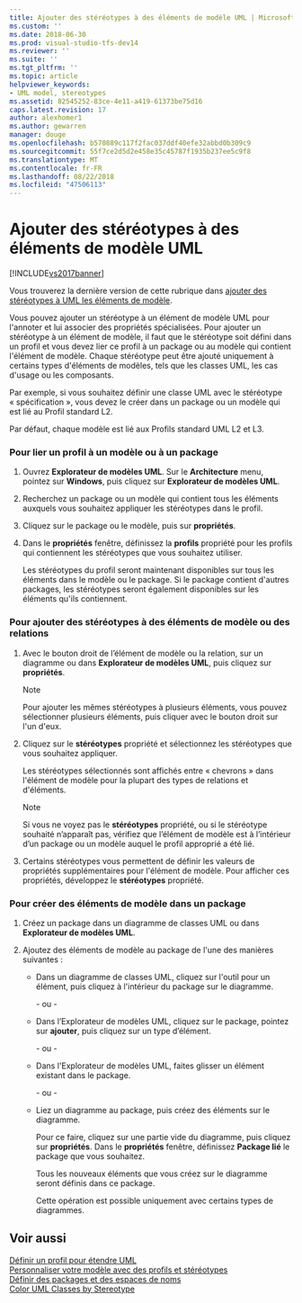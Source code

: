 ```yaml
---
title: Ajouter des stéréotypes à des éléments de modèle UML | Microsoft Docs
ms.custom: ''
ms.date: 2018-06-30
ms.prod: visual-studio-tfs-dev14
ms.reviewer: ''
ms.suite: ''
ms.tgt_pltfrm: ''
ms.topic: article
helpviewer_keywords:
- UML model, stereotypes
ms.assetid: 82545252-83ce-4e11-a419-61373be75d16
caps.latest.revision: 17
author: alexhomer1
ms.author: gewarren
manager: douge
ms.openlocfilehash: b570889c117f2fac037ddf40efe32abbd0b309c9
ms.sourcegitcommit: 55f7ce2d5d2e458e35c45787f1935b237ee5c9f8
ms.translationtype: MT
ms.contentlocale: fr-FR
ms.lasthandoff: 08/22/2018
ms.locfileid: "47506113"
---
```

# <a name="add-stereotypes-to-uml-model-elements"></a>Ajouter des stéréotypes à des éléments de modèle UML
[!INCLUDE[vs2017banner](../includes/vs2017banner.md)]

Vous trouverez la dernière version de cette rubrique dans [ajouter des stéréotypes à UML les éléments de modèle](https://docs.microsoft.com/visualstudio/modeling/add-stereotypes-to-uml-model-elements).  
  
Vous pouvez ajouter un stéréotype à un élément de modèle UML pour l'annoter et lui associer des propriétés spécialisées. Pour ajouter un stéréotype à un élément de modèle, il faut que le stéréotype soit défini dans un profil et vous devez lier ce profil à un package ou au modèle qui contient l'élément de modèle. Chaque stéréotype peut être ajouté uniquement à certains types d'éléments de modèles, tels que les classes UML, les cas d'usage ou les composants.  
  
 Par exemple, si vous souhaitez définir une classe UML avec le stéréotype « spécification », vous devez le créer dans un package ou un modèle qui est lié au Profil standard L2.  
  
 Par défaut, chaque modèle est lié aux Profils standard UML L2 et L3.  
  
### <a name="to-link-a-profile-to-a-model-or-a-package"></a>Pour lier un profil à un modèle ou à un package  
  
1.  Ouvrez **Explorateur de modèles UML**. Sur le **Architecture** menu, pointez sur **Windows**, puis cliquez sur **Explorateur de modèles UML**.  
  
2.  Recherchez un package ou un modèle qui contient tous les éléments auxquels vous souhaitez appliquer les stéréotypes dans le profil.  
  
3.  Cliquez sur le package ou le modèle, puis sur **propriétés**.  
  
4.  Dans le **propriétés** fenêtre, définissez la **profils** propriété pour les profils qui contiennent les stéréotypes que vous souhaitez utiliser.  
  
     Les stéréotypes du profil seront maintenant disponibles sur tous les éléments dans le modèle ou le package. Si le package contient d'autres packages, les stéréotypes seront également disponibles sur les éléments qu'ils contiennent.  
  
### <a name="to-add-stereotypes-to-model-elements-or-relationships"></a>Pour ajouter des stéréotypes à des éléments de modèle ou des relations  
  
1.  Avec le bouton droit de l’élément de modèle ou la relation, sur un diagramme ou dans **Explorateur de modèles UML**, puis cliquez sur **propriétés**.  
  
    > [!NOTE]
    >  Pour ajouter les mêmes stéréotypes à plusieurs éléments, vous pouvez sélectionner plusieurs éléments, puis cliquer avec le bouton droit sur l'un d'eux.  
  
2.  Cliquez sur le **stéréotypes** propriété et sélectionnez les stéréotypes que vous souhaitez appliquer.  
  
     Les stéréotypes sélectionnés sont affichés entre « chevrons » dans l'élément de modèle pour la plupart des types de relations et d'éléments.  
  
    > [!NOTE]
    >  Si vous ne voyez pas le **stéréotypes** propriété, ou si le stéréotype souhaité n’apparaît pas, vérifiez que l’élément de modèle est à l’intérieur d’un package ou un modèle auquel le profil approprié a été lié.  
  
3.  Certains stéréotypes vous permettent de définir les valeurs de propriétés supplémentaires pour l'élément de modèle. Pour afficher ces propriétés, développez le **stéréotypes** propriété.  
  
### <a name="to-create-model-elements-within-a-package"></a>Pour créer des éléments de modèle dans un package  
  
1.  Créez un package dans un diagramme de classes UML ou dans **Explorateur de modèles UML**.  
  
2.  Ajoutez des éléments de modèle au package de l'une des manières suivantes :  
  
    -   Dans un diagramme de classes UML, cliquez sur l'outil pour un élément, puis cliquez à l'intérieur du package sur le diagramme.  
  
         \- ou -  
  
    -   Dans l’Explorateur de modèles UML, cliquez sur le package, pointez sur **ajouter**, puis cliquez sur un type d’élément.  
  
         \- ou -  
  
    -   Dans l'Explorateur de modèles UML, faites glisser un élément existant dans le package.  
  
         \- ou -  
  
    -   Liez un diagramme au package, puis créez des éléments sur le diagramme.  
  
         Pour ce faire, cliquez sur une partie vide du diagramme, puis cliquez sur **propriétés**. Dans le **propriétés** fenêtre, définissez **Package lié** le package que vous souhaitez.  
  
         Tous les nouveaux éléments que vous créez sur le diagramme seront définis dans ce package.  
  
         Cette opération est possible uniquement avec certains types de diagrammes.  
  
## <a name="see-also"></a>Voir aussi  
 [Définir un profil pour étendre UML](../modeling/define-a-profile-to-extend-uml.md)   
 [Personnaliser votre modèle avec des profils et stéréotypes](../modeling/customize-your-model-with-profiles-and-stereotypes.md)   
 [Définir des packages et des espaces de noms](../modeling/define-packages-and-namespaces.md)   
 [Color UML Classes by Stereotype](http://code.msdn.microsoft.com/UML-Color-Classes-by-07de2b70)



